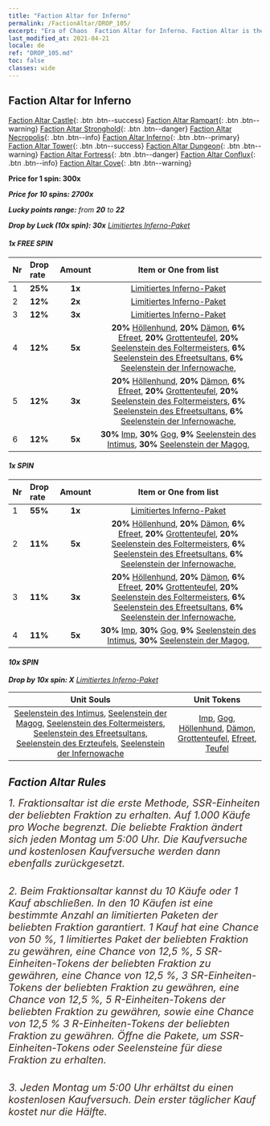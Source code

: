 ```yaml
---
title: "Faction Altar for Inferno"
permalink: /FactionAltar/DROP_105/
excerpt: "Era of Chaos  Faction Altar for Inferno. Faction Altar is the primary method for obtaining SSR units from the popular faction. Limited to 1,000 purchases each week. The popular faction changes at 05:00 every Monday. Purchase attempts and free purchase attempts will also reset then."
last_modified_at: 2021-04-21
locale: de
ref: "DROP_105.md"
toc: false
classes: wide
---
```


##  Faction Altar for **Inferno**

  [Faction Altar Castle](/de/FactionAltar/DROP_101/){: .btn .btn--success} [Faction Altar Rampart](/de/FactionAltar/DROP_102/){: .btn .btn--warning} [Faction Altar Stronghold](/de/FactionAltar/DROP_103/){: .btn .btn--danger} [Faction Altar Necropolis](/de/FactionAltar/DROP_104/){: .btn .btn--info} [Faction Altar Inferno](/de/FactionAltar/DROP_105/){: .btn .btn--primary} [Faction Altar Tower](/de/FactionAltar/DROP_106/){: .btn .btn--success} [Faction Altar Dungeon](/de/FactionAltar/DROP_107/){: .btn .btn--warning} [Faction Altar Fortress](/de/FactionAltar/DROP_108/){: .btn .btn--danger} [Faction Altar Conflux](/de/FactionAltar/DROP_109/){: .btn .btn--info} [Faction Altar Cove](/de/FactionAltar/DROP_112/){: .btn .btn--warning} 

  **Price for 1 spin: 300x** <i class="fas fa-gem"/>

  **Price for 10 spins: 2700x** <i class="fas fa-gem"/>

  **Lucky points range:** from **20** to **22**

  **Drop by Luck (10x spin): 30x** [Limitiertes Inferno-Paket](/de/Items/con_2104/)

####  1x FREE SPIN 

  |    Nr    |  Drop rate  |  Amount   |   Item or One from list  |
  |:---------|:------------|:---------:|:------------------------:|
  | 1 | **25%** | **1x** | [Limitiertes Inferno-Paket](/de/Items/con_2104/) |
  | 2 | **12%** | **2x** | [Limitiertes Inferno-Paket](/de/Items/con_2104/) |
  | 3 | **12%** | **3x** | [Limitiertes Inferno-Paket](/de/Items/con_2104/) |
  | 4 | **12%** | **5x** |  **20%** [Höllenhund](/de/Items/unt_228/),  **20%** [Dämon](/de/Items/unt_229/),  **6%** [Efreet](/de/Items/unt_231/),  **20%** [Grottenteufel](/de/Items/unt_230/),  **20%** [Seelenstein des Foltermeisters](/de/Items/unt_316/),  **6%** [Seelenstein des Efreetsultans](/de/Items/unt_317/),  **6%** [Seelenstein der Infernowache](/de/Items/unt_315/),  |
  | 5 | **12%** | **3x** |  **20%** [Höllenhund](/de/Items/unt_228/),  **20%** [Dämon](/de/Items/unt_229/),  **6%** [Efreet](/de/Items/unt_231/),  **20%** [Grottenteufel](/de/Items/unt_230/),  **20%** [Seelenstein des Foltermeisters](/de/Items/unt_316/),  **6%** [Seelenstein des Efreetsultans](/de/Items/unt_317/),  **6%** [Seelenstein der Infernowache](/de/Items/unt_315/),  |
  | 6 | **12%** | **5x** |  **30%** [Imp](/de/Items/unt_226/),  **30%** [Gog](/de/Items/unt_227/),  **9%** [Seelenstein des Intimus](/de/Items/unt_313/),  **30%** [Seelenstein der Magog](/de/Items/unt_314/),  |


####  1x SPIN 

  |    Nr    |  Drop rate  |  Amount   |   Item or One from list  |
  |:---------|:------------|:---------:|:------------------------:|
  | 1 | **55%** | **1x** | [Limitiertes Inferno-Paket](/de/Items/con_2104/) |
  | 2 | **11%** | **5x** |  **20%** [Höllenhund](/de/Items/unt_228/),  **20%** [Dämon](/de/Items/unt_229/),  **6%** [Efreet](/de/Items/unt_231/),  **20%** [Grottenteufel](/de/Items/unt_230/),  **20%** [Seelenstein des Foltermeisters](/de/Items/unt_316/),  **6%** [Seelenstein des Efreetsultans](/de/Items/unt_317/),  **6%** [Seelenstein der Infernowache](/de/Items/unt_315/),  |
  | 3 | **11%** | **3x** |  **20%** [Höllenhund](/de/Items/unt_228/),  **20%** [Dämon](/de/Items/unt_229/),  **6%** [Efreet](/de/Items/unt_231/),  **20%** [Grottenteufel](/de/Items/unt_230/),  **20%** [Seelenstein des Foltermeisters](/de/Items/unt_316/),  **6%** [Seelenstein des Efreetsultans](/de/Items/unt_317/),  **6%** [Seelenstein der Infernowache](/de/Items/unt_315/),  |
  | 4 | **11%** | **5x** |  **30%** [Imp](/de/Items/unt_226/),  **30%** [Gog](/de/Items/unt_227/),  **9%** [Seelenstein des Intimus](/de/Items/unt_313/),  **30%** [Seelenstein der Magog](/de/Items/unt_314/),  |


####  10x SPIN 

  **Drop by 10x spin: X** [Limitiertes Inferno-Paket](/de/Items/con_2104/)

  |    Unit Souls    |  Unit Tokens  |
  |:----------------:|:-------------:|
  | [Seelenstein des Intimus](/de/Items/unt_313/), [Seelenstein der Magog](/de/Items/unt_314/), [Seelenstein des Foltermeisters](/de/Items/unt_316/), [Seelenstein des Efreetsultans](/de/Items/unt_317/), [Seelenstein des Erzteufels](/de/Items/unt_318/), [Seelenstein der Infernowache](/de/Items/unt_315/) | [Imp](/de/Items/unt_226/), [Gog](/de/Items/unt_227/), [Höllenhund](/de/Items/unt_228/), [Dämon](/de/Items/unt_229/), [Grottenteufel](/de/Items/unt_230/), [Efreet](/de/Items/unt_231/), [Teufel](/de/Items/unt_232/) |



## Faction Altar Rules

  <span style="color: #3c2a1e;font-size:20px">1. Fraktionsaltar ist die erste Methode, SSR-Einheiten der beliebten Fraktion zu erhalten. Auf 1.000 Käufe pro Woche begrenzt. Die beliebte Fraktion ändert sich jeden Montag um 5:00 Uhr. Die Kaufversuche und kostenlosen Kaufversuche werden dann ebenfalls zurückgesetzt.</span><br/>

<br/>  <span style="color: #3c2a1e;font-size:20px">2. Beim Fraktionsaltar kannst du 10 Käufe oder 1 Kauf abschließen. In den 10 Käufen ist eine bestimmte Anzahl an limitierten Paketen der beliebten Fraktion garantiert. 1 Kauf hat eine Chance von 50 %, 1 limitiertes Paket der beliebten Fraktion zu gewähren, eine Chance von 12,5 %, 5 SR-Einheiten-Tokens der beliebten Fraktion zu gewähren, eine Chance von 12,5 %, 3 SR-Einheiten-Tokens der beliebten Fraktion zu gewähren, eine Chance von 12,5 %, 5 R-Einheiten-Tokens der beliebten Fraktion zu gewähren, sowie eine Chance von 12,5 % 3 R-Einheiten-Tokens der beliebten Fraktion zu gewähren. Öffne die Pakete, um SSR-Einheiten-Tokens oder Seelensteine für diese Fraktion zu erhalten.</span>

<br/>  <span style="color: #3c2a1e;font-size:20px">3. Jeden Montag um 5:00 Uhr erhältst du einen kostenlosen Kaufversuch. Dein erster täglicher Kauf kostet nur die Hälfte.</span><br/>

<br/>